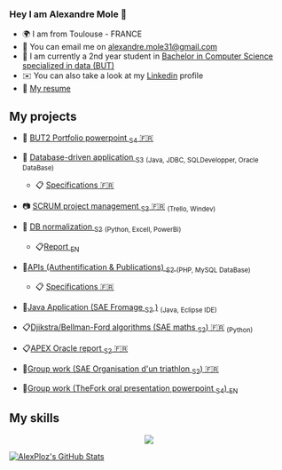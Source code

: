 ### Hey I am Alexandre Mole 👋
*  :earth_africa: I am from Toulouse - FRANCE
* 🔔  You can email me on [alexandre.mole31@gmail.com](mailto:alexandre.mole31@gmail.com)
* 🚀  I am currently a 2nd year student in [Bachelor in Computer Science specialized in data (BUT)](https://www.univ-tlse3.fr/but-specialite-informatique)
* ✉️  You can also take a look at my [Linkedin](https://www.linkedin.com/in/alexandre-mole-9956a8260/) profile
* 🤵   [My resume](https://www.dropbox.com/s/l3hgaczywx232rj/CV%20Alexandre%20Mole.pdf?dl=0)

## My projects

* :flower_playing_cards: [BUT2 Portfolio powerpoint <sub>S4</sub> :fr:](https://www.dropbox.com/home?preview=PortfolioS4.pptx)

* :file_folder: [Database-driven application <sub>S3</sub>](https://github.com/4PoH/SaeCabarent) <sub>(Java, JDBC, SQLDevelopper, Oracle DataBase)</sub>
    * :clipboard: [Specifications :fr:](https://www.dropbox.com/home?preview=CDCF_E_DURAND_CALMET_RIGAL_MOLE_AFRITE_+%281%29.pdf)
* :camera: [SCRUM project management <sub>S3</sub> :fr:](https://www.dropbox.com/home?preview=Projet+Banque+Revue+sprint+1.mov) <sub>(Trello, Windev)
* :file_folder: [DB normalization <sub>S2</sub>](https://github.com/4PoH/SaeMedData) <sub>(Python, Excell, PowerBi)</sub>
    * :clipboard:[Report <sub>EN</sub>󠁧󠁢󠁥󠁮󠁧󠁿](https://www.dropbox.com/home?preview=DurandRigalSechiCalmetMole_E.docx)
* :file_folder:[APIs (Authentification & Publications) <sub>S2</sub> ](https://github.com/AlexandreCalmet/ProjetPHP) <sub>(PHP, MySQL DataBase)</sub> 
   * :clipboard: [Specifications :fr:](https://www.dropbox.com/home?preview=R4.01_Rapport_Mole_Calmet.pdf)
* 📁[Java Application (SAE Fromage <sub>S2</sub> )](https://github.com/AlexPloz/SAE_Fromage) <sub>(Java, Eclipse IDE)</sub>
* :clipboard:[Djikstra/Bellman-Ford algorithms (SAE maths <sub>S2</sub>) :fr:](https://www.dropbox.com/home?preview=Algorithm.pdf) <sub>(Python)</sub>
* :clipboard:[APEX Oracle report <sub>S2</sub> :fr:](https://www.dropbox.com/home?preview=Oracle+APEX.pdf) 
* 📁[Group work (SAE Organisation d'un triathlon <sub>S2</sub>) :fr:](https://www.dropbox.com/home/Organisation%20d'un%20triathlon)
* 📁[Group work (TheFork oral presentation powerpoint <sub>S4</sub>) <sub>EN</sub>](https://www.dropbox.com/home?preview=TheFork.pdf)

## My skills
<p align="center">
  <a href="https://skillicons.dev">
    <img src="https://skillicons.dev/icons?i=py,java,php,c,mysql,vscode,eclipse,css" />
  </a>
</p>

<a href="https://github.com/AlexPloz">
  <img src="https://github-readme-stats.vercel.app/api?username=AlexPloz&theme=swift&show_icons=true" alt="AlexPloz's GitHub Stats" />
</a>
